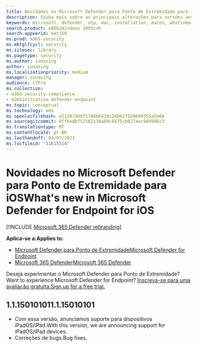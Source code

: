 ```yaml
---
title: Novidades no Microsoft Defender para Ponto de Extremidade para iOS
description: Saiba mais sobre as principais alterações para versões anteriores do Microsoft Defender para Endpoint para iOS.
keywords: microsoft, defender, atp, mac, installation, macos, whatsnew
search.product: eADQiWindows 10XVcnh
search.appverid: met150
ms.prod: m365-security
ms.mktglfcycl: security
ms.sitesec: library
ms.pagetype: security
ms.author: sunasing
author: sunasing
ms.localizationpriority: medium
manager: sunasing
audience: ITPro
ms.collection:
- m365-security-compliance
- m365initiative-defender-endpoint
ms.topic: conceptual
ms.technology: mde
ms.openlocfilehash: 421587dd8f1788b6418c24b6271b9899355a5e66
ms.sourcegitcommit: 0ff6edbf52562138a69c6675cb0274ec984986c3
ms.translationtype: MT
ms.contentlocale: pt-BR
ms.lasthandoff: 04/07/2021
ms.locfileid: "51615514"
---
```

# <a name="whats-new-in-microsoft-defender-for-endpoint-for-ios"></a><span data-ttu-id="0fffa-104">Novidades no Microsoft Defender para Ponto de Extremidade para iOS</span><span class="sxs-lookup"><span data-stu-id="0fffa-104">What's new in Microsoft Defender for Endpoint for iOS</span></span>

[!INCLUDE [Microsoft 365 Defender rebranding](../../includes/microsoft-defender.md)]

<span data-ttu-id="0fffa-105">**Aplica-se a:**</span><span class="sxs-lookup"><span data-stu-id="0fffa-105">**Applies to:**</span></span>
- [<span data-ttu-id="0fffa-106">Microsoft Defender para Ponto de Extremidade</span><span class="sxs-lookup"><span data-stu-id="0fffa-106">Microsoft Defender for Endpoint</span></span>](https://go.microsoft.com/fwlink/p/?linkid=2146631)
- [<span data-ttu-id="0fffa-107">Microsoft 365 Defender</span><span class="sxs-lookup"><span data-stu-id="0fffa-107">Microsoft 365 Defender</span></span>](https://go.microsoft.com/fwlink/?linkid=2118804)

<span data-ttu-id="0fffa-108">Deseja experimentar o Microsoft Defender para Ponto de Extremidade?</span><span class="sxs-lookup"><span data-stu-id="0fffa-108">Want to experience Microsoft Defender for Endpoint?</span></span> [<span data-ttu-id="0fffa-109">Inscreva-se para uma avaliação gratuita.</span><span class="sxs-lookup"><span data-stu-id="0fffa-109">Sign up for a free trial.</span></span>](https://www.microsoft.com/microsoft-365/windows/microsoft-defender-atp?ocid=docs-wdatp-exposedapis-abovefoldlink)

## <a name="1115010101"></a><span data-ttu-id="0fffa-110">1.1.15010101</span><span class="sxs-lookup"><span data-stu-id="0fffa-110">1.1.15010101</span></span>

- <span data-ttu-id="0fffa-111">Com essa versão, anunciamos suporte para dispositivos iPadOS/iPad.</span><span class="sxs-lookup"><span data-stu-id="0fffa-111">With this version, we are announcing support for iPadOS/iPad devices.</span></span>
- <span data-ttu-id="0fffa-112">Correções de bugs.</span><span class="sxs-lookup"><span data-stu-id="0fffa-112">Bug fixes.</span></span>